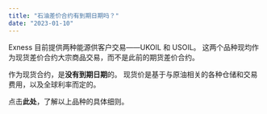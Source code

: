 ```yaml
---
title: "石油差价合约有到期日期吗？"
date: "2023-01-10"
---
```


<Ads></Ads> 

Exness 目前提供两种能源供客户交易——UKOIL 和 USOIL。 这两个品种现均作为现货差价合约大宗商品交易，而不是此前的期货差价合约。

作为现货合约，是**没有到期日期**的。 现货价是基于与原油相关的各种仓储和交易费用，以及全球利率而定的。

点击**此处**，了解以上品种的具体细则。
